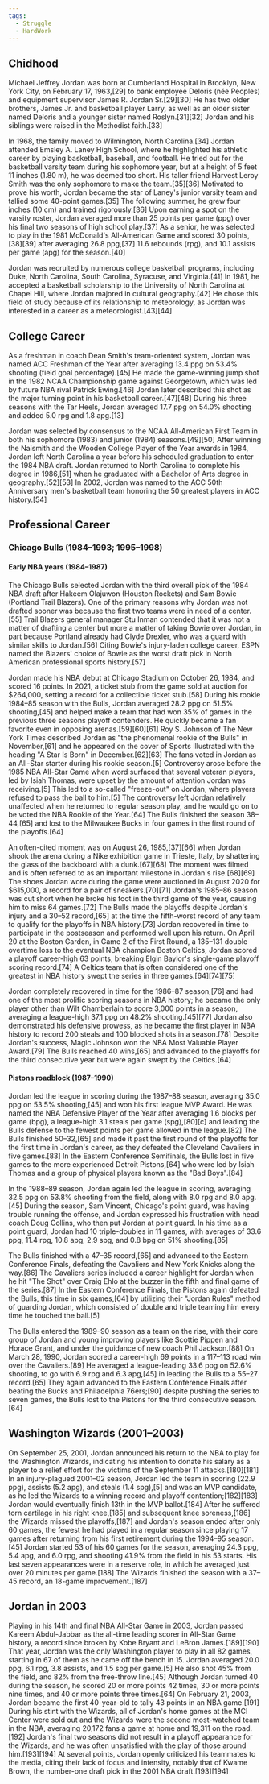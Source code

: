 ```yaml
---
tags:
  - Struggle
  - HardWork
---
```



## Chidhood 
Michael Jeffrey Jordan was born at Cumberland Hospital in Brooklyn, New York City, on February 17, 1963,[29] to bank employee Deloris (née Peoples) and equipment supervisor James R. Jordan Sr.[29][30] He has two older brothers, James Jr. and basketball player Larry, as well as an older sister named Deloris and a younger sister named Roslyn.[31][32] Jordan and his siblings were raised in the Methodist faith.[33]

In 1968, the family moved to Wilmington, North Carolina.[34] Jordan attended Emsley A. Laney High School, where he highlighted his athletic career by playing basketball, baseball, and football. He tried out for the basketball varsity team during his sophomore year, but at a height of 5 feet 11 inches (1.80 m), he was deemed too short. His taller friend Harvest Leroy Smith was the only sophomore to make the team.[35][36] Motivated to prove his worth, Jordan became the star of Laney's junior varsity team and tallied some 40-point games.[35] The following summer, he grew four inches (10 cm) and trained rigorously.[36] Upon earning a spot on the varsity roster, Jordan averaged more than 25 points per game (ppg) over his final two seasons of high school play.[37] As a senior, he was selected to play in the 1981 McDonald's All-American Game and scored 30 points,[38][39] after averaging 26.8 ppg,[37] 11.6 rebounds (rpg), and 10.1 assists per game (apg) for the season.[40]

Jordan was recruited by numerous college basketball programs, including Duke, North Carolina, South Carolina, Syracuse, and Virginia.[41] In 1981, he accepted a basketball scholarship to the University of North Carolina at Chapel Hill, where Jordan majored in cultural geography.[42] He chose this field of study because of its relationship to meteorology, as Jordan was interested in a career as a meteorologist.[43][44]

## College Career
As a freshman in coach Dean Smith's team-oriented system, Jordan was named ACC Freshman of the Year after averaging 13.4 ppg on 53.4% shooting (field goal percentage).[45] He made the game-winning jump shot in the 1982 NCAA Championship game against Georgetown, which was led by future NBA rival Patrick Ewing.[46] Jordan later described this shot as the major turning point in his basketball career.[47][48] During his three seasons with the Tar Heels, Jordan averaged 17.7 ppg on 54.0% shooting and added 5.0 rpg and 1.8 apg.[13]

Jordan was selected by consensus to the NCAA All-American First Team in both his sophomore (1983) and junior (1984) seasons.[49][50] After winning the Naismith and the Wooden College Player of the Year awards in 1984, Jordan left North Carolina a year before his scheduled graduation to enter the 1984 NBA draft. Jordan returned to North Carolina to complete his degree in 1986,[51] when he graduated with a Bachelor of Arts degree in geography.[52][53] In 2002, Jordan was named to the ACC 50th Anniversary men's basketball team honoring the 50 greatest players in ACC history.[54]

## Professional Career
### Chicago Bulls (1984–1993; 1995–1998)
#### Early NBA years (1984–1987)
The Chicago Bulls selected Jordan with the third overall pick of the 1984 NBA draft after Hakeem Olajuwon (Houston Rockets) and Sam Bowie (Portland Trail Blazers). One of the primary reasons why Jordan was not drafted sooner was because the first two teams were in need of a center.[55] Trail Blazers general manager Stu Inman contended that it was not a matter of drafting a center but more a matter of taking Bowie over Jordan, in part because Portland already had Clyde Drexler, who was a guard with similar skills to Jordan.[56] Citing Bowie's injury-laden college career, ESPN named the Blazers' choice of Bowie as the worst draft pick in North American professional sports history.[57]

Jordan made his NBA debut at Chicago Stadium on October 26, 1984, and scored 16 points. In 2021, a ticket stub from the game sold at auction for $264,000, setting a record for a collectible ticket stub.[58] During his rookie 1984–85 season with the Bulls, Jordan averaged 28.2 ppg on 51.5% shooting,[45] and helped make a team that had won 35% of games in the previous three seasons playoff contenders. He quickly became a fan favorite even in opposing arenas.[59][60][61] Roy S. Johnson of The New York Times described Jordan as "the phenomenal rookie of the Bulls" in November,[61] and he appeared on the cover of Sports Illustrated with the heading "A Star Is Born" in December.[62][63] The fans voted in Jordan as an All-Star starter during his rookie season.[5] Controversy arose before the 1985 NBA All-Star Game when word surfaced that several veteran players, led by Isiah Thomas, were upset by the amount of attention Jordan was receiving.[5] This led to a so-called "freeze-out" on Jordan, where players refused to pass the ball to him.[5] The controversy left Jordan relatively unaffected when he returned to regular season play, and he would go on to be voted the NBA Rookie of the Year.[64] The Bulls finished the season 38–44,[65] and lost to the Milwaukee Bucks in four games in the first round of the playoffs.[64]

An often-cited moment was on August 26, 1985,[37][66] when Jordan shook the arena during a Nike exhibition game in Trieste, Italy, by shattering the glass of the backboard with a dunk.[67][68] The moment was filmed and is often referred to as an important milestone in Jordan's rise.[68][69] The shoes Jordan wore during the game were auctioned in August 2020 for $615,000, a record for a pair of sneakers.[70][71] Jordan's 1985–86 season was cut short when he broke his foot in the third game of the year, causing him to miss 64 games.[72] The Bulls made the playoffs despite Jordan's injury and a 30–52 record,[65] at the time the fifth-worst record of any team to qualify for the playoffs in NBA history.[73] Jordan recovered in time to participate in the postseason and performed well upon his return. On April 20 at the Boston Garden, in Game 2 of the First Round, a 135–131 double overtime loss to the eventual NBA champion Boston Celtics, Jordan scored a playoff career-high 63 points, breaking Elgin Baylor's single-game playoff scoring record.[74] A Celtics team that is often considered one of the greatest in NBA history swept the series in three games.[64][74][75]

Jordan completely recovered in time for the 1986–87 season,[76] and had one of the most prolific scoring seasons in NBA history; he became the only player other than Wilt Chamberlain to score 3,000 points in a season, averaging a league-high 37.1 ppg on 48.2% shooting.[45][77] Jordan also demonstrated his defensive prowess, as he became the first player in NBA history to record 200 steals and 100 blocked shots in a season.[78] Despite Jordan's success, Magic Johnson won the NBA Most Valuable Player Award.[79] The Bulls reached 40 wins,[65] and advanced to the playoffs for the third consecutive year but were again swept by the Celtics.[64]

#### Pistons roadblock (1987–1990)
Jordan led the league in scoring during the 1987–88 season, averaging 35.0 ppg on 53.5% shooting,[45] and won his first league MVP Award. He was named the NBA Defensive Player of the Year after averaging 1.6 blocks per game (bpg), a league-high 3.1 steals per game (spg),[80][c] and leading the Bulls defense to the fewest points per game allowed in the league.[82] The Bulls finished 50–32,[65] and made it past the first round of the playoffs for the first time in Jordan's career, as they defeated the Cleveland Cavaliers in five games.[83] In the Eastern Conference Semifinals, the Bulls lost in five games to the more experienced Detroit Pistons,[64] who were led by Isiah Thomas and a group of physical players known as the "Bad Boys".[84]

In the 1988–89 season, Jordan again led the league in scoring, averaging 32.5 ppg on 53.8% shooting from the field, along with 8.0 rpg and 8.0 apg.[45] During the season, Sam Vincent, Chicago's point guard, was having trouble running the offense, and Jordan expressed his frustration with head coach Doug Collins, who then put Jordan at point guard. In his time as a point guard, Jordan had 10 triple-doubles in 11 games, with averages of 33.6 ppg, 11.4 rpg, 10.8 apg, 2.9 spg, and 0.8 bpg on 51% shooting.[85]

The Bulls finished with a 47–35 record,[65] and advanced to the Eastern Conference Finals, defeating the Cavaliers and New York Knicks along the way.[86] The Cavaliers series included a career highlight for Jordan when he hit "The Shot" over Craig Ehlo at the buzzer in the fifth and final game of the series.[87] In the Eastern Conference Finals, the Pistons again defeated the Bulls, this time in six games,[64] by utilizing their "Jordan Rules" method of guarding Jordan, which consisted of double and triple teaming him every time he touched the ball.[5]

The Bulls entered the 1989–90 season as a team on the rise, with their core group of Jordan and young improving players like Scottie Pippen and Horace Grant, and under the guidance of new coach Phil Jackson.[88] On March 28, 1990, Jordan scored a career-high 69 points in a 117–113 road win over the Cavaliers.[89] He averaged a league-leading 33.6 ppg on 52.6% shooting, to go with 6.9 rpg and 6.3 apg,[45] in leading the Bulls to a 55–27 record.[65] They again advanced to the Eastern Conference Finals after beating the Bucks and Philadelphia 76ers;[90] despite pushing the series to seven games, the Bulls lost to the Pistons for the third consecutive season.[64]

## Washington Wizards (2001–2003)
On September 25, 2001, Jordan announced his return to the NBA to play for the Washington Wizards, indicating his intention to donate his salary as a player to a relief effort for the victims of the September 11 attacks.[180][181] In an injury-plagued 2001–02 season, Jordan led the team in scoring (22.9 ppg), assists (5.2 apg), and steals (1.4 spg),[5] and was an MVP candidate, as he led the Wizards to a winning record and playoff contention;[182][183] Jordan would eventually finish 13th in the MVP ballot.[184] After he suffered torn cartilage in his right knee,[185] and subsequent knee soreness,[186] the Wizards missed the playoffs,[187] and Jordan's season ended after only 60 games, the fewest he had played in a regular season since playing 17 games after returning from his first retirement during the 1994–95 season.[45] Jordan started 53 of his 60 games for the season, averaging 24.3 ppg, 5.4 apg, and 6.0 rpg, and shooting 41.9% from the field in his 53 starts. His last seven appearances were in a reserve role, in which he averaged just over 20 minutes per game.[188] The Wizards finished the season with a 37–45 record, an 18-game improvement.[187]


## Jordan in 2003
Playing in his 14th and final NBA All-Star Game in 2003, Jordan passed Kareem Abdul-Jabbar as the all-time leading scorer in All-Star Game history, a record since broken by Kobe Bryant and LeBron James.[189][190] That year, Jordan was the only Washington player to play in all 82 games, starting in 67 of them as he came off the bench in 15. Jordan averaged 20.0 ppg, 6.1 rpg, 3.8 assists, and 1.5 spg per game.[5] He also shot 45% from the field, and 82% from the free-throw line.[45] Although Jordan turned 40 during the season, he scored 20 or more points 42 times, 30 or more points nine times, and 40 or more points three times.[64] On February 21, 2003, Jordan became the first 40-year-old to tally 43 points in an NBA game.[191] During his stint with the Wizards, all of Jordan's home games at the MCI Center were sold out and the Wizards were the second most-watched team in the NBA, averaging 20,172 fans a game at home and 19,311 on the road.[192] Jordan's final two seasons did not result in a playoff appearance for the Wizards, and he was often unsatisfied with the play of those around him.[193][194] At several points, Jordan openly criticized his teammates to the media, citing their lack of focus and intensity, notably that of Kwame Brown, the number-one draft pick in the 2001 NBA draft.[193][194]